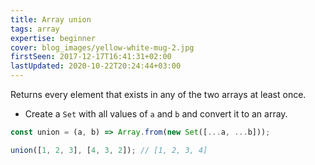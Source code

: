```yaml
---
title: Array union
tags: array
expertise: beginner
cover: blog_images/yellow-white-mug-2.jpg
firstSeen: 2017-12-17T16:41:31+02:00
lastUpdated: 2020-10-22T20:24:44+03:00
---
```


Returns every element that exists in any of the two arrays at least once.

- Create a `Set` with all values of `a` and `b` and convert it to an array.

```js
const union = (a, b) => Array.from(new Set([...a, ...b]));
```

```js
union([1, 2, 3], [4, 3, 2]); // [1, 2, 3, 4]
```
